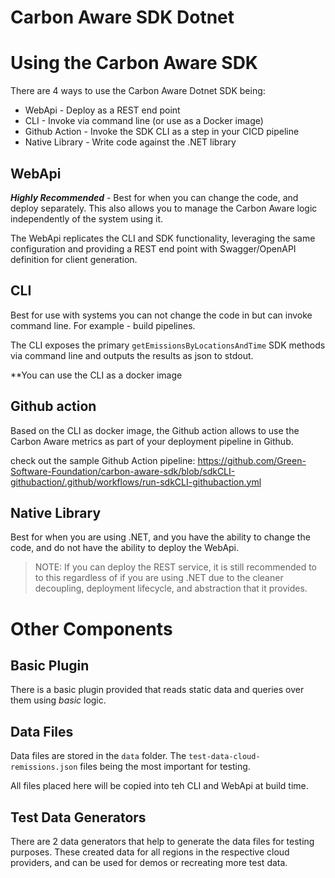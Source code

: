 # Carbon Aware SDK Dotnet

# Using the Carbon Aware SDK
There are 4 ways to use the Carbon Aware Dotnet SDK being:
* WebApi - Deploy as a REST end point
* CLI - Invoke via command line (or use as a Docker image)
* Github Action - Invoke the SDK CLI as a step in your CICD pipeline
* Native Library - Write code against the .NET library


## WebApi
***Highly Recommended*** - Best for when you can change the code, and deploy separately.  This also allows you to manage the Carbon Aware logic independently of the system using it.

The WebApi replicates the CLI and SDK functionality, leveraging the same configuration and providing a REST end point with Swagger/OpenAPI definition for client generation.

## CLI
Best for use with systems you can not change the code in but can invoke command line.  For example - build pipelines.

The CLI exposes the primary `getEmissionsByLocationsAndTime` SDK methods via command line and outputs the results as json to stdout.  

**You can use the CLI as a docker image 

## Github action
Based on the CLI as docker image, the Github action allows to use the Carbon Aware metrics as part of your deployment pipeline in Github.

check out the sample Github Action pipeline: https://github.com/Green-Software-Foundation/carbon-aware-sdk/blob/sdkCLI-githubaction/.github/workflows/run-sdkCLI-githubaction.yml

## Native Library
Best for when you are using .NET, and you have the ability to change the code, and do not have the ability to deploy the WebApi.  

> NOTE: If you can deploy the REST service, it is still recommended to to this regardless of if you are using .NET due to the cleaner decoupling, deployment lifecycle, and abstraction that it provides.

# Other Components

## Basic Plugin
There is a basic plugin provided that reads static data and queries over them using _basic_ logic.  

## Data Files
Data files are stored in the `data` folder.  The `test-data-cloud-remissions.json` files being the most important for testing.

All files placed here will be copied into teh CLI and WebApi at build time.
## Test Data Generators
There are 2 data generators that help to generate the data files for testing purposes. These created data for all regions in the respective cloud providers, and can be used for demos or recreating more test data.

